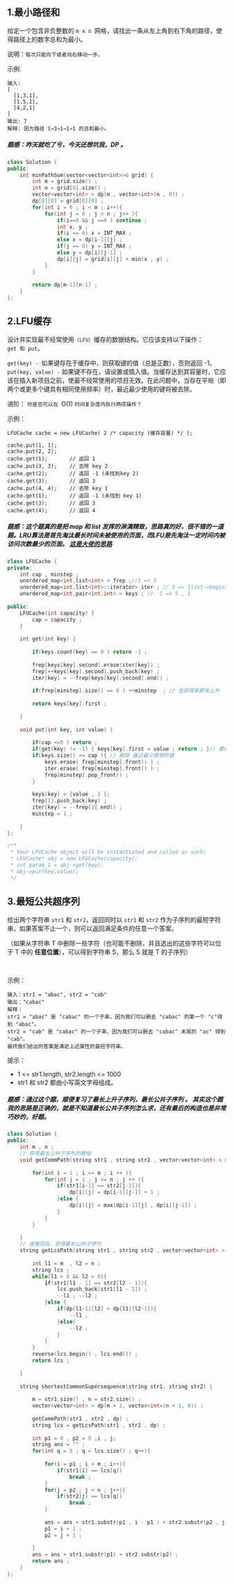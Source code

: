 ## 1.最小路径和
给定一个包含非负整数的 `m x n `网格，请找出一条从左上角到右下角的路径，使得路径上的数字总和为最小。

说明：`每次只能向下或者向右移动一步。`

示例:
```
输入:
[
  [1,3,1],
  [1,5,1],
  [4,2,1]
]
输出: 7
解释: 因为路径 1→3→1→1→1 的总和最小。
```
##### 题感：昨天就吃了亏，今天还想坑我，DP 。
```C++
class Solution {
public:
    int minPathSum(vector<vector<int>>& grid) {
        int m = grid.size() ; 
        int n = grid[0].size() ; 
        vector<vector<int> > dp(m , vector<int>(n , 0)) ; 
        dp[0][0] = grid[0][0] ; 
        for(int i = 0 ; i < m ; i++){
            for(int j = 0 ; j < n ; j++ ){
                if(i==0 && j ==0 ) continue ; 
                int x, y ; 
                if(i == 0) x = INT_MAX ;
                else x = dp[i-1][j] ; 
                if(j == 0) y = INT_MAX ; 
                else y = dp[i][j-1] ; 
                dp[i][j] = grid[i][j] + min(x , y) ; 
            }
        }
        
        return dp[m-1][n-1] ; 
    }
};
```
## 2.LFU缓存
设计并实现最不经常使用`（LFU）`缓存的数据结构。它应该支持以下操作：`get 和 put`。

`get(key) - `如果键存在于缓存中，则获取键的值（总是正数），否则返回 -1。
`put(key, value) -` 如果键不存在，请设置或插入值。当缓存达到其容量时，它应该在插入新项目之前，使最不经常使用的项目无效。在此问题中，当存在平局（即两个或更多个键具有相同使用频率）时，最近最少使用的键将被去除。

进阶：
`你是否可以在 `O(1) `时间复杂度内执行两项操作？`

示例：
```
LFUCache cache = new LFUCache( 2 /* capacity (缓存容量) */ );

cache.put(1, 1);
cache.put(2, 2);
cache.get(1);       // 返回 1
cache.put(3, 3);    // 去除 key 2
cache.get(2);       // 返回 -1 (未找到key 2)
cache.get(3);       // 返回 3
cache.put(4, 4);    // 去除 key 1
cache.get(1);       // 返回 -1 (未找到 key 1)
cache.get(3);       // 返回 3
cache.get(4);       // 返回 4
```
##### 题感：这个题真的是把 map 和 list 发挥的淋漓精致，思路真的好，很不错的一道题。LRU算法是首先淘汰最长时间未被使用的页面，而LFU是先淘汰一定时间内被访问次数最少的页面。 [这是大佬的思路](https://www.cnblogs.com/grandyang/p/6258459.html)
```C++
class LFUCache {
private: 
    int cap , minstep ; 
    unordered_map<int,list<int> > frep ;//1 => 5
    unordered_map<int,list<int>::iterator> iter ; // 5 => 1list->begin()
    unordered_map<int,pair<int,int> > keys ; //  5 => 5 , 1 
    
public:
    LFUCache(int capacity) {
        cap = capacity ; 
    }
    
    int get(int key) {
        
        if(keys.count(key) == 0 ) return -1 ; 
        
        frep[keys[key].second].erase(iter[key]) ;
        frep[++keys[key].second].push_back(key) ; 
        iter[key] = --frep[keys[key].second].end() ; 
        
        if(frep[minstep].size() == 0 ) ++minstep  ; // 全部频率都有上升
        
        return keys[key].first ; 
        
    }
    
    void put(int key, int value) {
        
        if(cap <=0 ) return ; 
        if(get(key) != -1) { keys[key].first = value ; return ; }// 要用 get 代表又使用了一次
        if(keys.size() >= cap ){ // 删除 最近最少使用的键
            keys.erase( frep[minstep].front() ) ; 
            iter.erase( frep[minstep].front() ) ; 
            frep[minstep].pop_front() ; 
        }
        
        keys[key] = {value , 1 };
        frep[1].push_back(key) ; 
        iter[key] = --frep[1].end() ;
        minstep = 1 ; 
        
    }
};

/**
 * Your LFUCache object will be instantiated and called as such:
 * LFUCache* obj = new LFUCache(capacity);
 * int param_1 = obj->get(key);
 * obj->put(key,value);
 */
```

## 3.最短公共超序列
给出两个字符串 `str1` 和 `str2`，返回同时以 `str1` 和 `str2` 作为子序列的最短字符串。如果答案不止一个，则可以返回满足条件的任意一个答案。

（如果从字符串 T 中删除一些字符（也可能不删除，并且选出的这些字符可以位于 T 中的 **任意位置**），可以得到字符串 S，那么 S 就是 T 的子序列）

 

示例：
```
输入：str1 = "abac", str2 = "cab"
输出："cabac"
解释：
str1 = "abac" 是 "cabac" 的一个子串，因为我们可以删去 "cabac" 的第一个 "c"得到 "abac"。 
str2 = "cab" 是 "cabac" 的一个子串，因为我们可以删去 "cabac" 末尾的 "ac" 得到 "cab"。
最终我们给出的答案是满足上述属性的最短字符串。
```

提示：

* 1 <= str1.length, str2.length <= 1000
* str1 和 str2 都由小写英文字母组成。

##### 题感：通过这个题，顺便复习了最长上升子序列，最长公共子序列 。 其实这个题我的思路是正确的，就是不知道最长公共子序列怎么求，还有最后的构造也是非常巧妙的，好题。
```C++
class Solution {
public:
    int m , n ;
    // 获得最长公共子序列的数组
    void getCommPath(string str1 , string str2 , vector<vector<int> > &dp){
        
        for(int i = 1 ; i <= m ; i ++ ){
            for(int j = 1 ; j <= n ; j ++ ){
                if(str1[i-1] == str2[j-1]){
                    dp[i][j] = dp[i-1][j-1] + 1 ;
                }else {
                    dp[i][j] = max(dp[i-1][j] , dp[i][j-1]) ; 
                }
            }
        }
        
    }
    // 递推回去、获得最长公共子序列
    string getLcsPath(string str1 , string str2 , vector<vector<int> > dp) {
        
        int l1 = m  , l2 = n ; 
        string lcs ; 
        while(l1 > 0 && l2 > 0){
            if(str1[l1 - 1] == str2[l2 - 1]){
                lcs.push_back(str1[l1 - 1]) ; 
                --l1 ; --l2 ; 
            }else {
                if(dp[l1-1][l2] > dp[l1][l2-1]){
                    --l1 ; 
                }else{
                    --l2 ; 
                }
            }
        }
        reverse(lcs.begin() , lcs.end()) ; 
        return lcs ; 
        
    }
    
    string shortestCommonSupersequence(string str1, string str2) {
        
        m = str1.size() , n = str2.size() ; 
        vector<vector<int> > dp(m + 1, vector<int>(n + 1, 0)) ; 
        
        getCommPath(str1 , str2 , dp) ; 
        string lcs = getLcsPath(str1 , str2 , dp) ; 
        
        int p1 = 0 , p2 = 0 ,i , j; 
        string ans = "" ; 
        for(int q = 0 ; q < lcs.size() ; q++){
            
            for(i = p1 ; i < m ; i++){
                if(str1[i] == lcs[q])
                    break ; 
            }
            for(j = p2 ; j < n ; j++){
                if(str2[j] == lcs[q])
                    break ;
            }
            
            ans = ans + str1.substr(p1 , i - p1 ) + str2.substr(p2 , j + 1- p2) ; 
            p1 = i + 1 ;
            p2 = j + 1 ; 
            
        }
        ans = ans + str1.substr(p1) + str2.substr(p2) ;
        return ans ; 
    }
};
```